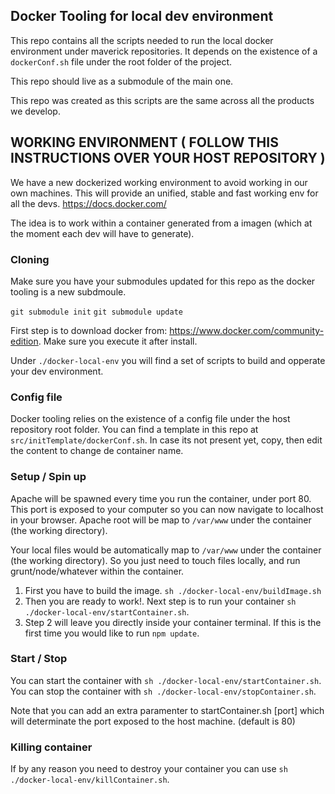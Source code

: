 ## Docker Tooling for local dev environment ##

This repo contains all the scripts needed to run the local docker environment under maverick repositories.
It depends on the existence of a `dockerConf.sh` file under the root folder of the project.

This repo should live as a submodule of the main one.

This repo was created as this scripts are the same across all the products we develop.


## WORKING ENVIRONMENT ( FOLLOW THIS INSTRUCTIONS OVER YOUR HOST REPOSITORY )

We have a new dockerized working environment to avoid working in our own machines. This will provide an unified, stable and fast working env for all the devs. https://docs.docker.com/

The idea is to work within a container generated from a imagen (which at the moment each dev will have to generate).

### Cloning

Make sure you have your submodules updated for this repo as the docker tooling is a new subdmoule.

`git submodule init`
`git submodule update`

First step is to download docker from: <https://www.docker.com/community-edition>. Make sure you execute it after install.

Under `./docker-local-env` you will find a set of scripts to build and opperate your dev environment.

### Config file

Docker tooling relies on the existence of a config file under the host repository root folder. You can find a template in this repo at `src/initTemplate/dockerConf.sh`. In case its not present yet, copy, then edit the content to change de container name.

### Setup / Spin up


Apache will be spawned every time you run the container, under port 80. This port is exposed to your computer so you can now navigate to localhost in your browser. Apache root will be map to `/var/www` under the container (the working directory).

Your local files would be automatically map to `/var/www` under the container (the working directory). So you just need to touch files locally, and run grunt/node/whatever within the container.

1. First you have to build the image. `sh ./docker-local-env/buildImage.sh`
2. Then you are ready to work!. Next step is to run your container `sh ./docker-local-env/startContainer.sh`.
3. Step 2 will leave you directly inside your container terminal. If this is the first time you would like to run `npm update`.

### Start / Stop

You can start the container with `sh ./docker-local-env/startContainer.sh`.
You can stop the container with `sh ./docker-local-env/stopContainer.sh`.

Note that you can add an extra paramenter to startContainer.sh [port] which will determinate the port exposed to the host machine. (default is 80)

### Killing container

If by any reason you need to destroy your container you can use `sh ./docker-local-env/killContainer.sh`.
